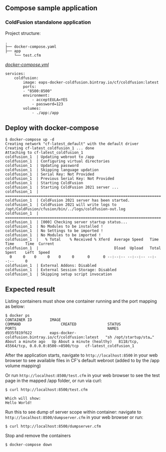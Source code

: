 ## Compose sample application
### ColdFusion standalone application

Project structure:
```
.
├── docker-compose.yaml
├── app
    └── test.cfm

```

[_docker-compose.yml_](docker-compose.yml)
```
services:
    coldfusion: 
        image: eaps-docker-coldfusion.bintray.io/cf/coldfusion:latest
        ports:
        - "8500:8500"
        environment:
            - acceptEULA=YES
            - password=123
        volumes:
            - ./app:/app
```

## Deploy with docker-compose

```
$ docker-compose up -d
Creating network "cf-latest_default" with the default driver
Creating cf-latest_coldfusion_1 ... done
Attaching to cf-latest_coldfusion_1
coldfusion_1  | Updating webroot to /app
coldfusion_1  | Configuring virtual directories
coldfusion_1  | Updating password
coldfusion_1  | Skipping language updation
coldfusion_1  | Serial Key: Not Provided
coldfusion_1  | Previous Serial Key: Not Provided
coldfusion_1  | Starting ColdFusion
coldfusion_1  | Starting ColdFusion 2021 server ...
coldfusion_1  | ======================================================================
coldfusion_1  | ColdFusion 2021 server has been started.
coldfusion_1  | ColdFusion 2021 will write logs to /opt/ColdFusion/cfusion/bin/../logs/coldfusion-out.log
coldfusion_1  | ======================================================================
coldfusion_1  | [000] Checking server startup status...
coldfusion_1  | No Modules to be installed !
coldfusion_1  | No Settings to be imported !
coldfusion_1  | No Modules to be imported !
coldfusion_1  |   % Total    % Received % Xferd  Average Speed   Time    Time     Time  Current
coldfusion_1  |                                  Dload  Upload   Total   Spent    Left  Speed
  0     0    0     0    0     0      0      0 --:--:-- --:--:-- --:--:--     0
coldfusion_1  | External Addons: Disabled
coldfusion_1  | External Session Storage: Disabled
coldfusion_1  | Skipping setup script invocation
```

## Expected result

Listing containers must show one container running and the port mapping as below:
```
$ docker ps
CONTAINER ID        IMAGE                                                    COMMAND                  CREATED              STATUS                        PORTS                                         NAMES
d935f819f622        eaps-docker-coldfusion.bintray.io/cf/coldfusion:latest   "sh /opt/startup/sta…"   About a minute ago   Up About a minute (healthy)   8118/tcp, 45564/tcp, 0.0.0.0:8500->8500/tcp   cf-latest_coldfusion_1

```

After the application starts, navigate to `http://localhost:8500` in your web browser to see available files in CF's default webroot (added to by the /app volume mapping)

Or run `http://localhost:8500/test.cfm` in your web browser to see the test page in the mapped /app folder, or run via curl:
```
$ curl http://localhost:8500/test.cfm

Which will show:
Hello World!
```
Run this to see dump of server scope within container: navigate to `http://localhost:8500/dumpserver.cfm` in your web browser or run:
```
$ curl http://localhost:8500/dumpserver.cfm
```

Stop and remove the containers
```
$ docker-compose down
```